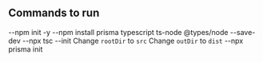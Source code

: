 ## Commands to run
--npm init -y
--npm install prisma typescript ts-node @types/node --save-dev
--npx tsc --init
    Change `rootDir` to `src`
    Change `outDir` to `dist`
--npx prisma init